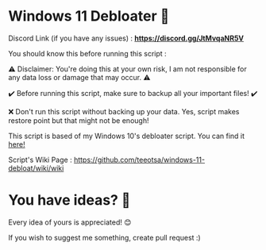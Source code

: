 # Windows 11 Debloater 🚀

Discord Link (if you have any issues) : **https://discord.gg/JtMvqaNR5V**

You should know this before running this script : 

⚠️ Disclaimer: You're doing this at your own risk, I am not responsible for any data loss or damage that may occur. ⚠️

✔️ Before running this script, make sure to backup all your important files! ✔️

❌ Don't run this script without backing up your data. Yes, script makes restore point but that might not be enough!

This script is based of my Windows 10's debloater script. You can find it [here!](https://github.com/teeotsa/windows-10-debloat)

Script's Wiki Page : https://github.com/teeotsa/windows-11-debloat/wiki/wiki


# You have ideas? 🤔

Every idea of yours is appreciated! 😊

If you wish to suggest me something, create pull request :)
